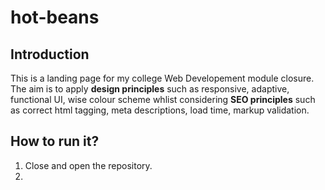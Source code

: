 # hot-beans

Introduction
---
This is a landing page for my college Web Developement module closure. The aim is to apply **design principles** such as responsive, adaptive, functional UI, wise colour scheme whlist considering **SEO principles** such as correct html tagging, meta descriptions, load time, markup validation.

How to run it?
---
1. Close and open the repository.
2. 

